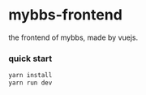 # mybbs-frontend
the frontend of mybbs, made by vuejs.

### quick start

```bash
yarn install
yarn run dev
```
